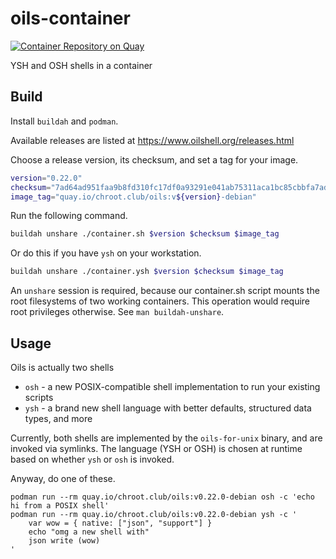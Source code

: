 # oils-container

[![Container Repository on Quay](https://quay.io/repository/chroot.club/oils/status "Container Repository on Quay")](https://quay.io/repository/chroot.club/oils)

YSH and OSH shells in a container

## Build

Install `buildah` and `podman`.

Available releases are listed at https://www.oilshell.org/releases.html

Choose a release version, its checksum, and set a tag for your image.

```sh
version="0.22.0"
checksum="7ad64ad951faa9b8fd310fc17df0a93291e041ab75311aca1bc85cbbfa7ad45f"
image_tag="quay.io/chroot.club/oils:v${version}-debian"
```

Run the following command.

```sh
buildah unshare ./container.sh $version $checksum $image_tag
```

Or do this if you have `ysh` on your workstation.


```sh
buildah unshare ./container.ysh $version $checksum $image_tag
```

An `unshare` session is required, because our container.sh script
mounts the root filesystems of two working containers. This operation
would require root privileges otherwise. See `man buildah-unshare`.

## Usage

Oils is actually two shells

* `osh` - a new POSIX-compatible shell implementation to run your existing scripts
* `ysh` - a brand new shell language with better defaults, structured
          data types, and more

Currently, both shells are implemented by the `oils-for-unix` binary, and are
invoked via symlinks. The language (YSH or OSH) is chosen at runtime based on
whether `ysh` or `osh` is invoked.

Anyway, do one of these.

```
podman run --rm quay.io/chroot.club/oils:v0.22.0-debian osh -c 'echo hi from a POSIX shell'
podman run --rm quay.io/chroot.club/oils:v0.22.0-debian ysh -c '
    var wow = { native: ["json", "support"] }
    echo "omg a new shell with"
    json write (wow)
'
```


